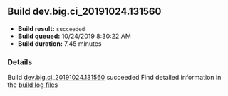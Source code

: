 ## Build dev.big.ci_20191024.131560
- **Build result:** `succeeded`
- **Build queued:** 10/24/2019 8:30:22 AM
- **Build duration:** 7.45 minutes
### Details
Build [dev.big.ci_20191024.131560](https://winappstudio.visualstudio.com/web/build.aspx?pcguid=a4ef43be-68ce-4195-a619-079b4d9834c2&builduri=vstfs%3a%2f%2f%2fBuild%2fBuild%2f31560) succeeded
Find detailed information in the [build log files]()
